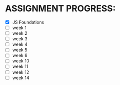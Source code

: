 # ASSIGNMENT PROGRESS:
- [x] JS Foundations
- [ ] week 1
- [ ] week 2
- [ ] week 3
- [ ] week 4
- [ ] week 5
- [ ] week 6
- [ ] week 10
- [ ] week 11
- [ ] week 12
- [ ] week 14
